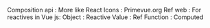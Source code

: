 Composition api : More like React
Icons : Primevue.org
Ref web :
For reactives in Vue js:
   Object : Reactive
   Value : Ref
   Function : Computed
